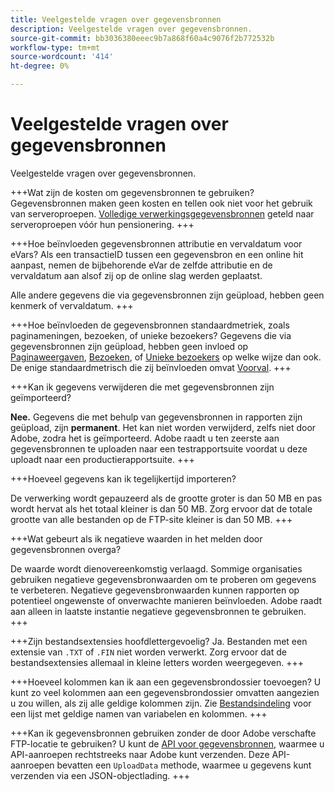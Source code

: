 ```yaml
---
title: Veelgestelde vragen over gegevensbronnen
description: Veelgestelde vragen over gegevensbronnen.
source-git-commit: bb3036380eeec9b7a868f60a4c9076f2b772532b
workflow-type: tm+mt
source-wordcount: '414'
ht-degree: 0%

---
```


# Veelgestelde vragen over gegevensbronnen

Veelgestelde vragen over gegevensbronnen.

+++Wat zijn de kosten om gegevensbronnen te gebruiken?
Gegevensbronnen maken geen kosten en tellen ook niet voor het gebruik van serveroproepen. [Volledige verwerkingsgegevensbronnen](full-processing-eol.md) geteld naar serveroproepen vóór hun pensionering.
+++

+++Hoe beïnvloeden gegevensbronnen attributie en vervaldatum voor eVars?
Als een transactieID tussen een gegevensbron en een online hit aanpast, nemen de bijbehorende eVar de zelfde attributie en de vervaldatum aan alsof zij op de online slag werden geplaatst.

Alle andere gegevens die via gegevensbronnen zijn geüpload, hebben geen kenmerk of vervaldatum.
+++

+++Hoe beïnvloeden de gegevensbronnen standaardmetriek, zoals paginameningen, bezoeken, of unieke bezoekers?
Gegevens die via gegevensbronnen zijn geüpload, hebben geen invloed op [Paginaweergaven](/help/components/metrics/page-views.md), [Bezoeken](/help/components/metrics/visits.md), of [Unieke bezoekers](/help/components/metrics/unique-visitors.md) op welke wijze dan ook. De enige standaardmetrisch die zij beïnvloeden omvat [Voorval](/help/components/metrics/occurrences.md).
+++

+++Kan ik gegevens verwijderen die met gegevensbronnen zijn geïmporteerd?

**Nee.** Gegevens die met behulp van gegevensbronnen in rapporten zijn geüpload, zijn **permanent**. Het kan niet worden verwijderd, zelfs niet door Adobe, zodra het is geïmporteerd. Adobe raadt u ten zeerste aan gegevensbronnen te uploaden naar een testrapportsuite voordat u deze uploadt naar een productierapportsuite.
+++

+++Hoeveel gegevens kan ik tegelijkertijd importeren?

De verwerking wordt gepauzeerd als de grootte groter is dan 50 MB en pas wordt hervat als het totaal kleiner is dan 50 MB. Zorg ervoor dat de totale grootte van alle bestanden op de FTP-site kleiner is dan 50 MB.
+++

+++Wat gebeurt als ik negatieve waarden in het melden door gegevensbronnen overga?

De waarde wordt dienovereenkomstig verlaagd. Sommige organisaties gebruiken negatieve gegevensbronwaarden om te proberen om gegevens te verbeteren. Negatieve gegevensbronwaarden kunnen rapporten op potentieel ongewenste of onverwachte manieren beïnvloeden. Adobe raadt aan alleen in laatste instantie negatieve gegevensbronnen te gebruiken.
+++

+++Zijn bestandsextensies hoofdlettergevoelig?
Ja. Bestanden met een extensie van `.TXT` of `.FIN` niet worden verwerkt. Zorg ervoor dat de bestandsextensies allemaal in kleine letters worden weergegeven.
+++

+++Hoeveel kolommen kan ik aan een gegevensbrondossier toevoegen?
U kunt zo veel kolommen aan een gegevensbrondossier omvatten aangezien u zou willen, als zij alle geldige kolommen zijn. Zie [Bestandsindeling](file-format.md) voor een lijst met geldige namen van variabelen en kolommen.
+++

+++Kan ik gegevensbronnen gebruiken zonder de door Adobe verschafte FTP-locatie te gebruiken?
U kunt de [API voor gegevensbronnen](https://developer.adobe.com/analytics-apis/docs/1.4/guides/data-sources/), waarmee u API-aanroepen rechtstreeks naar Adobe kunt verzenden. Deze API-aanroepen bevatten een `UploadData` methode, waarmee u gegevens kunt verzenden via een JSON-objectlading.
+++

